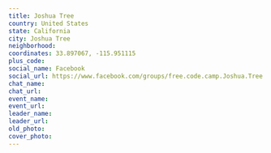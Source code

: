 ```yaml
---
title: Joshua Tree
country: United States
state: California
city: Joshua Tree
neighborhood: 
coordinates: 33.897067, -115.951115
plus_code:
social_name: Facebook
social_url: https://www.facebook.com/groups/free.code.camp.Joshua.Tree.Ca
chat_name:
chat_url:
event_name:
event_url:
leader_name:
leader_url:
old_photo: 
cover_photo:
---
```

